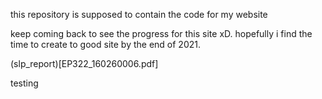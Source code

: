 this repository is supposed to contain the code for my website

keep coming back to see the progress for this site xD. hopefully i find the time to create to good site by the end of 2021. 

(slp_report)[EP322_160260006.pdf]

testing
